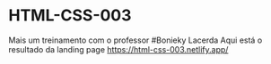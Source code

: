 # HTML-CSS-003
Mais um treinamento com o professor #Bonieky Lacerda
Aqui está o resultado da landing page https://html-css-003.netlify.app/
